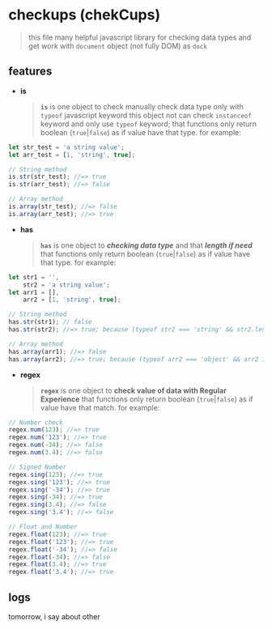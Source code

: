 # checkups (chekCups)

> this file many helpful javascript library for checking data types and get work with `document` object (not fully DOM) as `dock`

## features

-   **is**
    > **`is`** is one object to check manually check data type only with `typeof` javascript keyword
    > this object not can check `instanceof` keyword and only use `typeof` keyword;
    > that functions only return boolean (`true`|`false`) as if value have that type.
    > for example:

```js
let str_test = 'a string value';
let arr_test = [1, 'string', true];

// String method
is.str(str_test); //=> true
is.str(arr_test); //=> false

// Array method
is.array(str_test); //=> false
is.array(arr_test); //=> true
```

-   **has**
    > **`has`** is one object to **_checking data type_** and that **_length if need_**
    > that functions only return boolean (`true`|`false`) as if value have that type.
    > for example:

```js
let str1 = '',
	str2 = 'a string value';
let arr1 = [],
	arr2 = [1, 'string', true];

// String method
has.str(str1); // false
has.str(str2); //=> true; because (typeof str2 === 'string' && str2.length > 0)

// Array method
has.array(arr1); //=> false
has.array(arr2); //=> true; because (typeof arr2 === 'object' && arr2 instanceof Array && arr2.length > 0)
```

-   **regex**
    > **`regex`** is one object to **check value of data with Regular Experience**
    > that functions only return boolean (`true`|`false`) as if value have that match.
    > for example:

```js
// Number check
regex.num(123); //=> true
regex.num('123'); //=> true
regex.num(-34); //=> false
regex.num(3.4); //=> false

// Signed Number
regex.sing(123); //=> true
regex.sing('123'); //=> true
regex.sing('-34'); //=> true
regex.sing(-34); //=> true
regex.sing(3.4); //=> false
regex.sing('3.4'); //=> false

// Float and Number
regex.float(123); //=> true
regex.float('123'); //=> true
regex.float('-34'); //=> false
regex.float(-34); //=> false
regex.float(3.4); //=> true
regex.float('3.4'); //=> true
```

## logs

tomorrow, i say about other
